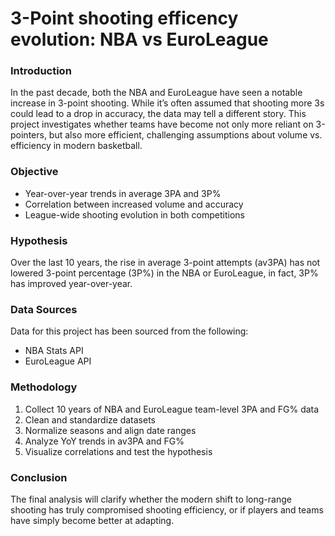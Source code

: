 # 3-Point shooting efficency evolution: NBA vs EuroLeague

### Introduction

In the past decade, both the NBA and EuroLeague have seen a notable increase in 3-point shooting. While it’s often assumed that shooting more 3s could lead to a drop in accuracy, the data may tell a different story. This project investigates whether teams have become not only more reliant on 3-pointers, but also more efficient, challenging assumptions about volume vs. efficiency in modern basketball.

### Objective

- Year-over-year trends in average 3PA and 3P%
- Correlation between increased volume and accuracy
- League-wide shooting evolution in both competitions

### Hypothesis

Over the last 10 years, the rise in average 3-point attempts (av3PA) has not lowered 3-point percentage (3P%) in the NBA or EuroLeague, in fact, 3P% has improved year-over-year.

### Data Sources

Data for this project has been sourced from the following:
- NBA Stats API
- EuroLeague API

### Methodology

1. Collect 10 years of NBA and EuroLeague team-level 3PA and FG% data
2. Clean and standardize datasets
3. Normalize seasons and align date ranges
4. Analyze YoY trends in av3PA and FG%
5. Visualize correlations and test the hypothesis

### Conclusion

The final analysis will clarify whether the modern shift to long-range shooting has truly compromised shooting efficiency, or if players and teams have simply become better at adapting.

